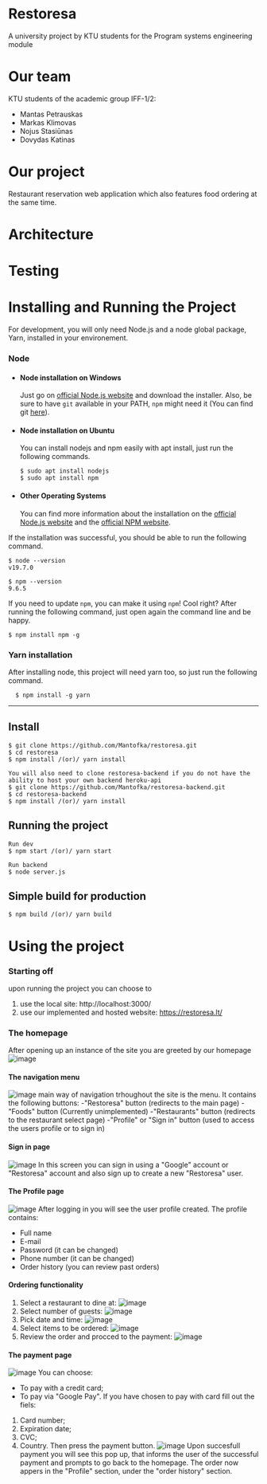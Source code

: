 # Restoresa
A university project by KTU students for the Program systems engineering module
# Our team
KTU students of the academic group IFF-1/2:
- Mantas Petrauskas
- Markas Klimovas
- Nojus Stasiūnas
- Dovydas Katinas
# Our project 
Restaurant reservation web application which also features food ordering at the same time.
# Architecture
# Testing
# Installing and Running the Project

For development, you will only need Node.js and a node global package, Yarn, installed in your environement.

### Node
- #### Node installation on Windows

  Just go on [official Node.js website](https://nodejs.org/) and download the installer.
Also, be sure to have `git` available in your PATH, `npm` might need it (You can find git [here](https://git-scm.com/)).

- #### Node installation on Ubuntu

  You can install nodejs and npm easily with apt install, just run the following commands.

      $ sudo apt install nodejs
      $ sudo apt install npm

- #### Other Operating Systems
  You can find more information about the installation on the [official Node.js website](https://nodejs.org/) and the [official NPM website](https://npmjs.org/).

If the installation was successful, you should be able to run the following command.

    $ node --version
    v19.7.0

    $ npm --version
    9.6.5

If you need to update `npm`, you can make it using `npm`! Cool right? After running the following command, just open again the command line and be happy.

    $ npm install npm -g

###
### Yarn installation
  After installing node, this project will need yarn too, so just run the following command.

      $ npm install -g yarn

---

## Install
    $ git clone https://github.com/Mantofka/restoresa.git
    $ cd restoresa
    $ npm install /(or)/ yarn install

    You will also need to clone restoresa-backend if you do not have the ability to host your own backend heroku-api
    $ git clone https://github.com/Mantofka/restoresa-backend.git
    $ cd restoresa-backend
    $ npm install /(or)/ yarn install

## Running the project
    Run dev
    $ npm start /(or)/ yarn start

    Run backend
    $ node server.js

## Simple build for production

    $ npm build /(or)/ yarn build
# Using the project
### Starting off
upon running the project you can choose to
1. use the local site:                        http://localhost:3000/
2. use our implemented and hosted website:    https://restoresa.lt/
### The homepage
  After opening up an instance of the site you are greeted by our homepage
![image](https://github.com/Mantofka/restoresa/assets/127296926/26cf86c4-3b8a-4317-8bf5-25fd7e42e1e3)
#### The navigation menu
![image](https://github.com/Mantofka/restoresa/assets/127296926/2e8c3351-f802-444a-90d4-7a0d41e79cda)
  main way of navigation trhoughout the site is the menu. It contains the following buttons:
-"Restoresa" button (redirects to the main page)
-"Foods" button (Currently unimplemented)
-"Restaurants" button (redirects to the restaurant select page)
-"Profile" or "Sign in" button (used to access the users profile or to sign in)
#### Sign in page
![image](https://github.com/Mantofka/restoresa/assets/127296926/9006151d-c4e9-41e8-ac16-6f9628d0f3c0)
In this screen you can sign in using a "Google" account or "Restoresa" account and also sign up to create a new "Restoresa" user.
#### The Profile page
![image](https://github.com/Mantofka/restoresa/assets/127296926/fa565b0a-53a8-48f4-8dae-3aa5a20a444e)
After logging in you will see the user profile created. The profile contains:
- Full name
- E-mail
- Password (it can be changed)
- Phone number (it can be changed)
- Order history (you can review past orders)
#### Ordering functionality
1. Select a restaurant to dine at:
![image](https://github.com/Mantofka/restoresa/assets/127296926/d944ed90-a70c-421e-8439-e38458a2d8f3)
2. Select number of guests:
![image](https://github.com/Mantofka/restoresa/assets/127296926/a26881d2-086e-440c-833e-bde19591f5f1)
3. Pick date and time:
 ![image](https://github.com/Mantofka/restoresa/assets/127296926/40cf0b1d-b63a-4102-a463-a89b6ab701c7)
4. Select items to be ordered:
![image](https://github.com/Mantofka/restoresa/assets/127296926/b22a3422-c25f-4e5d-9415-6a445cda1910)
5. Review the order and procced to the payment:
![image](https://github.com/Mantofka/restoresa/assets/127296926/a1c4f873-fe61-4f32-98bf-ab5bfa7bf0c1)
#### The payment page
![image](https://github.com/Mantofka/restoresa/assets/127296926/230db7cc-39c6-4d49-90af-93dc8dd0f700)
You can choose:
- To pay with a credit card;
- To pay via "Google Pay".
If you have chosen to pay with card fill out the fiels:
1. Card number;
2. Expiration date;
3. CVC;
4. Country.
Then press the payment button. 
![image](https://github.com/Mantofka/restoresa/assets/127296926/ac092ce3-b49e-41a3-8905-39683cdc3015)
Upon succesfull payment you will see this pop up, that informs the user of the successful payment and prompts to go back to the homepage. The order now appers in the "Profile" section, under the "order history" section.
